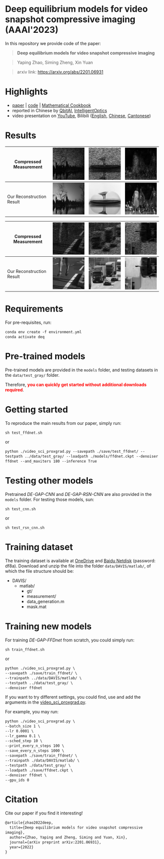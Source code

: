 # Deep equilibrium models for video snapshot compressive imaging (AAAI'2023)

In this repository we provide code of the paper:
> **Deep equilibrium models for video snapshot compressive imaging**

> Yaping Zhao, Siming Zheng, Xin Yuan

> arxiv link: https://arxiv.org/abs/2201.06931

# Highlights
- [paper](https://arxiv.org/abs/2201.06931) | [code](https://github.com/IndigoPurple/DEQSCI) | [Mathematical Cookbook](https://arxiv.org/abs/2202.07437)
- reported in Chinese by [QbitAI](https://mp.weixin.qq.com/s/Rp6wq2ytMZztTuRrsT7AiA), [IntelligentOptics](https://mp.weixin.qq.com/s/9I6asxM1ZO5a2qDLyuCDRg)  
- video presentation on [YouTube](https://www.youtube.com/watch?v=Pc2qaE_3unU&list=PLELW-PRf7MIftVUV0NLqR1s7iEdewbujN), Bilibili ([English](https://www.bilibili.com/video/BV1X54y1g7D9/), [Chinese](https://www.bilibili.com/video/BV1V54y137QK/), [Cantonese](https://www.bilibili.com/video/BV1224y1G7ee/))

# Results
 Compressed Measurement |![Measurement](img/measurement_1.png "Compressed Measurement")|![Measurement](img/measurement_2.png "Compressed Measurement")|![Measurement](img/measurement_3.png "Compressed Measurement")
--- | ------ | ------ | ------ 
 Our Reconstruction Result |![Ours](img/Aerial.gif "Our Reconstruction Result")|![Ours](img/Drop.gif "Our Reconstruction Result")|![Ours](img/Kobe.gif "Our Reconstruction Result")

Compressed Measurement |![Measurement](img/measurement_4.png "Compressed Measurement")|![Measurement](img/measurement_5.png "Compressed Measurement")|![Measurement](img/measurement_6.png "Compressed Measurement")
--- | ------ | ------ | ------ 
 Our Reconstruction Result |![Ours](img/Runner.gif "Our Reconstruction Result")|![Ours](img/Traffic.gif "Our Reconstruction Result")|![Ours](img/Vehicle.gif "Our Reconstruction Result")

[//]: # ( Compressed Measurement | Our Reconstruction Result)
[//]: # ( ----- | ------)
[//]: # (![Measurement]&#40;img/measurement_1.png "Compressed Measurement"&#41;|![Ours]&#40;img/Aerial.gif "Our Reconstruction Result"&#41;)

[//]: # (![Measurement]&#40;img/measurement_2.png "Compressed Measurement"&#41;|![Ours]&#40;img/Drop.gif "Our Reconstruction Result"&#41;)

[//]: # (![Measurement]&#40;img/measurement_3.png "Compressed Measurement"&#41;|![Ours]&#40;img/Kobe.gif "Our Reconstruction Result"&#41;)

[//]: # (![Measurement]&#40;img/measurement_4.png "Compressed Measurement"&#41;|![Ours]&#40;img/Runner.gif "Our Reconstruction Result"&#41;)

[//]: # (![Measurement]&#40;img/measurement_5.png "Compressed Measurement"&#41;|![Ours]&#40;img/Traffic.gif "Our Reconstruction Result"&#41;)

[//]: # (![Measurement]&#40;img/measurement_6.png "Compressed Measurement"&#41;|![Ours]&#40;img/Vehicle.gif "Our Reconstruction Result"&#41;)

# Requirements
For pre-requisites, run:
```
conda env create -f environment.yml
conda activate deq
```

# Pre-trained models
Pre-trained models are provided in the `models` folder, and testing datasets in the `data/test_gray/` folder.

Therefore, <span style="color:red">**you can quickly get started without additional downloads required**</span>.

# Getting started
To reproduce the main results from our paper, simply run:

```
sh test_ffdnet.sh
```
or
```
python ./video_sci_proxgrad.py --savepath ./save/test_ffdnet/ --testpath ../data/test_gray/ --loadpath ./models/ffdnet.ckpt --denoiser ffdnet --and_maxiters 180 --inference True
```

# Testing other models
Pretrained *DE-GAP-CNN* and *DE-GAP-RSN-CNN* are also provided in the `models` folder. For testing those models, sun:
```
sh test_cnn.sh
```
or
```
sh test_rsn_cnn.sh
```

# Training dataset
The training dataset is available at [OneDrive](https://connecthkuhk-my.sharepoint.com/:u:/g/personal/zhaoyp_connect_hku_hk/Ec0mdw6NSlBDmnm5sJvhu9UBq8ZPxhy2uvPIv2UWrkPoXQ?e=DL5ruv) 
and [Baidu Netdisk](https://pan.baidu.com/s/1OopJrOqZBb3yqJWvaCIRPA) (password: df8a). Download and unzip the file into 
the folder `data/DAVIS/matlab/`, of which the file structure should be:
- DAVIS/
    - matlab/
        - gt/
        - measurement/
        - data_generation.m
        - mask.mat

# Training new models
For training *DE-GAP-FFDnet* from scratch, you could simply run:
```
sh train_ffdnet.sh
```
or
```
python ./video_sci_proxgrad.py \
--savepath ./save/train_ffdnet/ \
--trainpath ../data/DAVIS/matlab/ \
--testpath ../data/test_gray/ \
--denoiser ffdnet
```

If you want to try different settings, you could find, use and add the arguments in the [video_sci_proxgrad.py](video_sci_proxgrad.py).

For example, you may run:
```
python ./video_sci_proxgrad.py \
--batch_size 1 \
--lr 0.0001 \
--lr_gamma 0.1 \
--sched_step 10 \
--print_every_n_steps 100 \
--save_every_n_steps 1000 \
--savepath ./save/train_ffdnet/ \
--trainpath ./data/DAVIS/matlab/ \
--testpath ./data/test_gray/ \
--loadpath ./save/ffdnet.ckpt \
--denoiser ffdnet \
--gpu_ids 0
```

# Citation
Cite our paper if you find it interesting!
```
@article{zhao2022deep,
  title={Deep equilibrium models for video snapshot compressive imaging},
  author={Zhao, Yaping and Zheng, Siming and Yuan, Xin},
  journal={arXiv preprint arXiv:2201.06931},
  year={2022}
}
```
